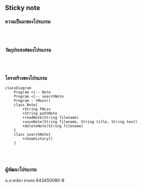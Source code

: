## Sticky note
### ความเป็นมาของโปรแกรม


<br/><br/>
### วัตถุประสงค์ของโปรแกรม


<br/><br/>
### โครงสร้างของโปรแกรม
```mermaid
classDiagram
    Program <|-- Note
    Program <|-- searchNote
    Program : +Main()
    class Note{
        +String FNcsv
        +String pathNote
        +readNote(String filename)
        +saveNote(String filename, String title, String text)
        +deleteNote(String filename)
    }
    class searchNote{
        +showHistory()
    }
```
<br/><br/>
### ผู้พัฒนาโปรแกรม
น.ส.พรธิตา ขานพล  643450080-8                                                                                             
